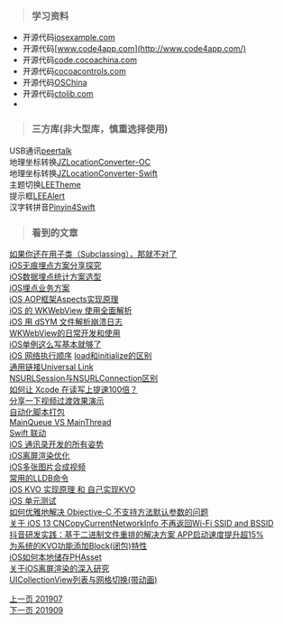 > ### 学习资料

* 开源代码[iosexample.com](https://iosexample.com/)
* 开源代码[www.code4app.com](http://www.code4app.com/)
* 开源代码[code.cocoachina.com](http://code.cocoachina.com/)
* 开源代码[cocoacontrols.com](https://www.cocoacontrols.com/)
* 开源代码[OSChina](https://www.oschina.net/project/tag/364/ios-code)
* 开源代码[ctolib.com](https://www.ctolib.com/swift/)   
* 



> ### 三方库(非大型库，慎重选择使用)

USB通讯[peertalk](https://github.com/rsms/peertalk)    
地理坐标转换[JZLocationConverter-OC](https://github.com/JackZhouCn/JZLocationConverter)     
地理坐标转换[JZLocationConverter-Swift](https://github.com/JackZhouCn/JZLocationConverter-Swift)    
主题切换[LEETheme](https://github.com/lixiang1994/LEETheme)    
提示框[LEEAlert](https://github.com/lixiang1994/LEEAlert)    
汉字转拼音[Pinyin4Swift](https://github.com/ziank/Pinyin4Swift)



   
> ### 看到的文章

[如果你还在用子类（Subclassing），那就不对了](https://www.jianshu.com/p/80bd6633ec7c)    
[iOS无痕埋点方案分享探究](https://www.jianshu.com/p/b8a67c4acfb3)   
[iOS数据埋点统计方案选型](https://www.jianshu.com/p/c27e575f9c0d)   
[iOS埋点业务方案](https://www.jianshu.com/p/5ef8b6473677)     
[iOS AOP框架Aspects实现原理](https://www.jianshu.com/p/0d43db446c5b)     
[iOS 的 WKWebView 使用全面解析](https://www.jianshu.com/p/7fe022b072b4)     
[iOS 用 dSYM 文件解析崩溃日志](https://www.jianshu.com/p/8e669bc2c66b)     
[WKWebView的日常开发和使用](https://www.jianshu.com/p/81ccb9091c8e)    
[iOS单例这么写基本就够了](https://www.jianshu.com/p/b72b374cdd64)     
[iOS 网络执行顺序](https://www.jianshu.com/p/bdc368c16527)
[load和initialize的区别](https://blog.csdn.net/longshihua/article/details/80189654)   
[通用链接Universal Link](https://blog.csdn.net/longshihua/article/details/80350281)     
[NSURLSession与NSURLConnection区别](https://www.cnblogs.com/beckwang0912/p/7196350.html)    
[如何让 Xcode 在读写上提速100倍？](https://www.jianshu.com/p/5861beb5bb75)   
[分享一下视频过渡效果演示](https://www.jianshu.com/p/79d1055f9ea9)     
[自动化脚本打包](https://www.jianshu.com/p/e5645afd4d6c)   
[MainQueue VS MainThread](https://zhongwuzw.github.io/2018/05/22/iOS知识小集之main-queue-main-thread/)  
[Swift 联动](https://www.jianshu.com/p/236f800e9d01)   
[iOS 通讯录开发的所有姿势](https://www.jianshu.com/p/55d1c90f62c8)    
[iOS离屏渲染优化](https://www.jianshu.com/p/b0442491141e)    
[iOS多张图片合成视频](https://www.jianshu.com/p/cbe4ee7c3f1c)     
[常用的LLDB命令](https://blog.csdn.net/xiaokaige198747/article/details/78218194)   
[iOS KVO 实现原理 和 自己实现KVO](https://www.jianshu.com/p/703aafde0c40)    
[iOS 单元测试](https://www.jianshu.com/p/84ffc4f11042)    
[如何优雅地解决 Objective-C 不支持方法默认参数的问题](https://juejin.im/post/5d4ff10f51882515084f55a3)     
[关于 iOS 13 CNCopyCurrentNetworkInfo 不再返回Wi-Fi SSID and BSSID](https://juejin.im/post/5d4d1478f265da03e921b7de)     
[抖音研发实践：基于二进制文件重排的解决方案 APP启动速度提升超15%](https://mp.weixin.qq.com/s/Drmmx5JtjG3UtTFksL6Q8Q)  
[为系统的KVO功能添加Block(闭包)特性](https://juejin.im/post/5d50d959e51d45620064bb19)     
[iOS如何本地储存PHAsset](https://juejin.im/post/5cd64cb8f265da036f4e9d41)    
[关于iOS离屏渲染的深入研究](https://zhuanlan.zhihu.com/p/72653360)  
[UICollectionView列表与网格切换(带动画)](https://www.hlzhy.com/?p=57)   



  


       

[上一页 201907](https://github.com/starainDou/DDYDayly/blob/master/2019/201907.md)     
[下一页 201909](https://github.com/starainDou/DDYDayly/blob/master/2019/201909.md)
